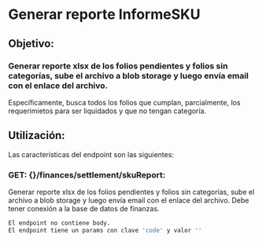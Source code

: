 # Generar reporte InformeSKU

## Objetivo:

### Generar reporte xlsx de los folios pendientes y folios sin categorías, sube el archivo a blob storage y luego envía email con el enlace del archivo.
Específicamente, busca todos los folios que cumplan, parcialmente, los requerimietos para ser liquidados y que no tengan categoría.

## Utilización:
Las características del endpoint son las siguientes:
### GET: {}/finances/settlement/skuReport:
Generar reporte xlsx de los folios pendientes y folios sin categorías, sube el archivo a blob storage y luego envía email con el enlace del archivo.
Debe tener conexión a la base de datos de finanzas.
```sh
El endpoint no contiene body.
El endpoint tiene un params con clave 'code' y valor ''
```